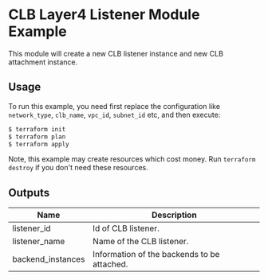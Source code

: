 # CLB Layer4 Listener Module Example

This module will create a new CLB listener instance and new CLB attachment instance.

## Usage

To run this example, you need first replace the configuration like `network_type`, `clb_name`, `vpc_id`, `subnet_id` etc, and then execute:

```bash
$ terraform init
$ terraform plan
$ terraform apply
```

Note, this example may create resources which cost money. Run `terraform destroy` if you don't need these resources.

## Outputs

| Name | Description |
|------|-------------|
| listener_id | Id of CLB listener.   |
| listener_name | Name of the CLB listener. |
| backend_instances | Information of the backends to be attached. |
